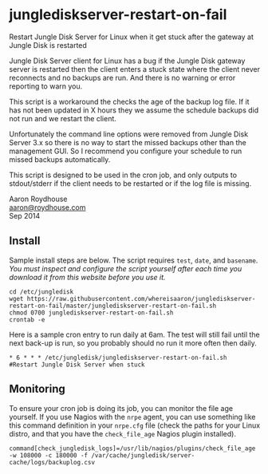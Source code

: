 junglediskserver-restart-on-fail
================================

Restart Jungle Disk Server for Linux when it get stuck after the gateway at Jungle Disk is restarted

Jungle Disk Server client for Linux has a bug if the Jungle Disk gateway server 
is restarted then the client enters a stuck state where the client never reconnects 
and no backups are run. And there is no warning or error reporting to warn you.

This script is a workaround the checks the age of the backup log file. If it
has not been updated in X hours they we assume the schedule backups did not run
and we restart the client.

Unfortunately the command line options were removed from Jungle Disk Server 3.x
so there is no way to start the missed backups other than the management GUI. 
So I recommend you configure your schedule to run missed backups automatically.

This script is designed to be used in the cron job, and only outputs to stdout/stderr
if the client needs to be restarted or if the log file is missing.

Aaron Roydhouse  
aaron@roydhouse.com  
Sep 2014

Install
-------

Sample install steps are below. The script requires `test`, `date`, and `basename`. *You must inspect and configure the script yourself after each time you download it from this website before you use it.*

```
cd /etc/jungledisk
wget https://raw.githubusercontent.com/whereisaaron/junglediskserver-restart-on-fail/master/junglediskserver-restart-on-fail.sh
chmod 0700 junglediskserver-restart-on-fail.sh
crontab -e
```

Here is a sample cron entry to run daily at 6am. The test will still fail until the next back-up is run, so you probably should no run it more often then daily.
```
* 6 * * * /etc/jungledisk/junglediskserver-restart-on-fail.sh  #Restart Jungle Disk Server when stuck
```

Monitoring
----------

To ensure your cron job is doing its job, you can monitor the file age yourself. If you use Nagios with the `nrpe` agent, you can use something like this command definition in your `nrpe.cfg` file (check the paths for your Linux distro, and that you have the `check_file_age` Nagios plugin installed).

```
command[check_jungledisk_logs]=/usr/lib/nagios/plugins/check_file_age -w 108000 -c 180000 -f /var/cache/jungledisk/server-cache/logs/backuplog.csv
```
